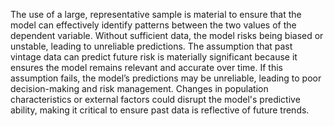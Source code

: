 The use of a large, representative sample is material to ensure that the model can effectively identify patterns between the two values of the dependent variable. Without sufficient data, the model risks being biased or unstable, leading to unreliable predictions.
The assumption that past vintage data can predict future risk is materially significant because it ensures the model remains relevant and accurate over time. If this assumption fails, the model’s predictions may be unreliable, leading to poor decision-making and risk management. Changes in population characteristics or external factors could disrupt the model's predictive ability, making it critical to ensure past data is reflective of future trends.
